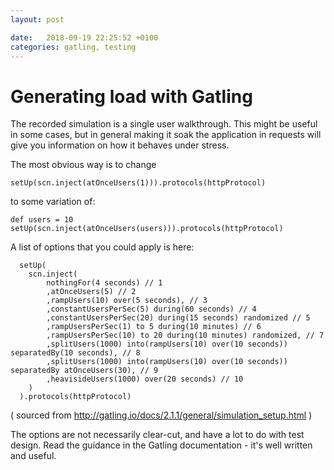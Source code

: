 ```yaml
---
layout: post

date:   2018-09-19 22:25:52 +0100
categories: gatling, testing
---
```

Generating load with Gatling
============================

The recorded simulation is a single user walkthrough. This might be
useful in some cases, but in general making it soak the application in
requests will give you information on how it behaves under stress.

The most obvious way is to change

    setUp(scn.inject(atOnceUsers(1))).protocols(httpProtocol)

to some variation of:

    def users = 10
    setUp(scn.inject(atOnceUsers(users))).protocols(httpProtocol)

A list of options that you could apply is here:

      setUp(
        scn.inject(
            nothingFor(4 seconds) // 1 
            ,atOnceUsers(5) // 2                                                           
            ,rampUsers(10) over(5 seconds), // 3                                  
            ,constantUsersPerSec(5) during(60 seconds) // 4                                        
            ,constantUsersPerSec(20) during(15 seconds) randomized // 5 
            ,rampUsersPerSec(1) to 5 during(10 minutes) // 6                            
            ,rampUsersPerSec(10) to 20 during(10 minutes) randomized, // 7 
            ,splitUsers(1000) into(rampUsers(10) over(10 seconds)) separatedBy(10 seconds), // 8  
            ,splitUsers(1000) into(rampUsers(10) over(10 seconds)) separatedBy atOnceUsers(30), // 9
            ,heavisideUsers(1000) over(20 seconds) // 10
        )
      ).protocols(httpProtocol)

( sourced from
<http://gatling.io/docs/2.1.1/general/simulation_setup.html> )

The options are not necessarily clear-cut, and have a lot to do with
test design. Read the guidance in the Gatling documentation - it's well
written and useful.
